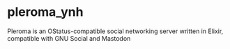 # pleroma_ynh
Pleroma is an OStatus-compatible social networking server written in Elixir, compatible with GNU Social and Mastodon
